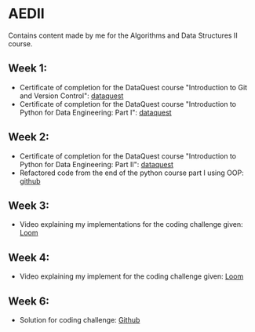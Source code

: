 # AEDII
Contains content made by me for the Algorithms and Data Structures II course.

## Week 1:
- Certificate of completion for the DataQuest course "Introduction to Git and Version Control": [dataquest](https://app.dataquest.io/view_cert/6WYVPFPEG4H4SD7AZUJW)
- Certificate of completion for the DataQuest course "Introduction to Python for Data Engineering: Part I": [dataquest](https://app.dataquest.io/view_cert/HEPW2AW9F017S6GHDGI4)

## Week 2:
- Certificate of completion for the DataQuest course "Introduction to Python for Data Engineering: Part II": [dataquest](https://app.dataquest.io/view_cert/JW5LIS2AATXNJ4Y4I74D)
- Refactored code from the end of the python course part I using OOP: [github](https://github.com/Lucas-Morais-Freire/AEDII/blob/main/week2/refactor.py)

## Week 3:
- Video explaining my implementations for the coding challenge given: [Loom](https://www.loom.com/share/af8bce7a03ce4bb78561e89bf1d04efd)

## Week 4:
- Video explaining my implement for the coding challenge given: [Loom](https://www.loom.com/share/9b5935e8801e44e6a9a2b4859aa9a2ad)

## Week 6:
- Solution for coding challenge: [Github](https://github.com/Lucas-Morais-Freire/AEDII/blob/main/week6/Week_06_bst.ipynb)
